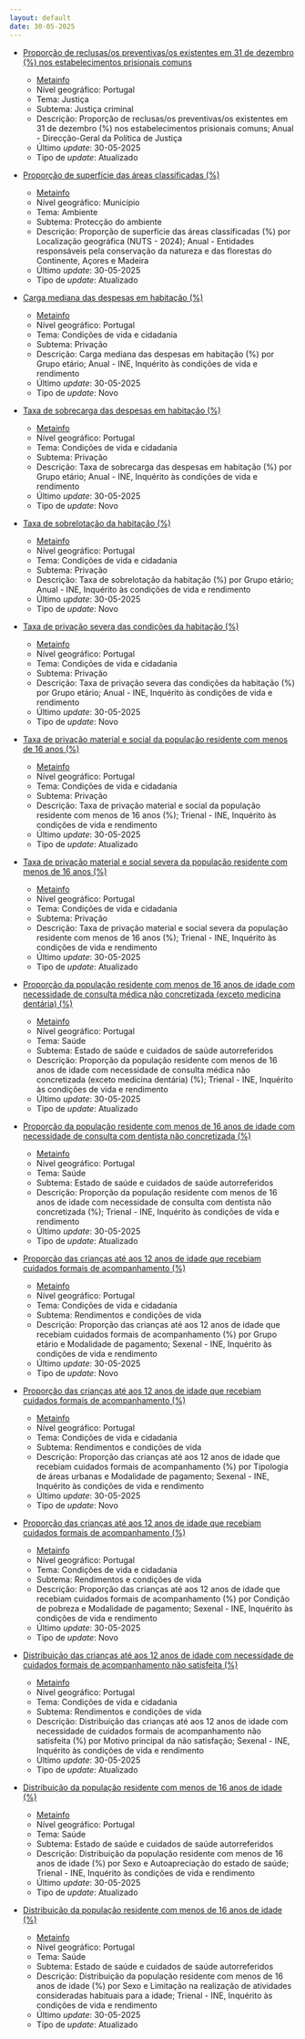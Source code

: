 ```yaml
---
layout: default
date: 30-05-2025
---
```

* [Proporção de reclusas/os preventivas/os existentes em 31 de dezembro (%) nos estabelecimentos prisionais comuns](https://www.ine.pt/xportal/xmain?xpid=INE&xpgid=ine_indicadores&indOcorrCod=0007347&contexto=bd&selTab=tab2)
  * [Metainfo](https://www.ine.pt/bddXplorer/htdocs/minfo.jsp?var_cd=0007347&lingua=PT)
  * Nível geográfico: Portugal
  * Tema: Justiça
  * Subtema: Justiça criminal
  * Descrição: Proporção de reclusas/os preventivas/os existentes em 31 de dezembro (%) nos estabelecimentos prisionais comuns; Anual - Direcção-Geral da Política de Justiça
  * Último _update_: 30-05-2025
  * Tipo de _update_: Atualizado

* [Proporção de superfície das áreas classificadas (%)](https://www.ine.pt/xportal/xmain?xpid=INE&xpgid=ine_indicadores&indOcorrCod=0014431&contexto=bd&selTab=tab2)
  * [Metainfo](https://www.ine.pt/bddXplorer/htdocs/minfo.jsp?var_cd=0014431&lingua=PT)
  * Nível geográfico: Município
  * Tema: Ambiente
  * Subtema: Protecção do ambiente
  * Descrição: Proporção de superfície das áreas classificadas (%) por Localização geográfica (NUTS - 2024); Anual - Entidades responsáveis pela conservação da natureza e das florestas do Continente, Açores e Madeira
  * Último _update_: 30-05-2025
  * Tipo de _update_: Atualizado

* [Carga mediana das despesas em habitação (%)](https://www.ine.pt/xportal/xmain?xpid=INE&xpgid=ine_indicadores&indOcorrCod=0014427&contexto=bd&selTab=tab2)
  * [Metainfo](https://www.ine.pt/bddXplorer/htdocs/minfo.jsp?var_cd=0014427&lingua=PT)
  * Nível geográfico: Portugal
  * Tema: Condições de vida e cidadania
  * Subtema: Privação
  * Descrição: Carga mediana das despesas em habitação (%) por Grupo etário; Anual - INE, Inquérito às condições de vida e rendimento
  * Último _update_: 30-05-2025
  * Tipo de _update_: Novo

* [Taxa de sobrecarga das despesas em habitação (%)](https://www.ine.pt/xportal/xmain?xpid=INE&xpgid=ine_indicadores&indOcorrCod=0014428&contexto=bd&selTab=tab2)
  * [Metainfo](https://www.ine.pt/bddXplorer/htdocs/minfo.jsp?var_cd=0014428&lingua=PT)
  * Nível geográfico: Portugal
  * Tema: Condições de vida e cidadania
  * Subtema: Privação
  * Descrição: Taxa de sobrecarga das despesas em habitação (%) por Grupo etário; Anual - INE, Inquérito às condições de vida e rendimento
  * Último _update_: 30-05-2025
  * Tipo de _update_: Novo

* [Taxa de sobrelotação da habitação (%)](https://www.ine.pt/xportal/xmain?xpid=INE&xpgid=ine_indicadores&indOcorrCod=0014429&contexto=bd&selTab=tab2)
  * [Metainfo](https://www.ine.pt/bddXplorer/htdocs/minfo.jsp?var_cd=0014429&lingua=PT)
  * Nível geográfico: Portugal
  * Tema: Condições de vida e cidadania
  * Subtema: Privação
  * Descrição: Taxa de sobrelotação da habitação (%) por Grupo etário; Anual - INE, Inquérito às condições de vida e rendimento
  * Último _update_: 30-05-2025
  * Tipo de _update_: Novo

* [Taxa de privação severa das condições da habitação (%)](https://www.ine.pt/xportal/xmain?xpid=INE&xpgid=ine_indicadores&indOcorrCod=0014430&contexto=bd&selTab=tab2)
  * [Metainfo](https://www.ine.pt/bddXplorer/htdocs/minfo.jsp?var_cd=0014430&lingua=PT)
  * Nível geográfico: Portugal
  * Tema: Condições de vida e cidadania
  * Subtema: Privação
  * Descrição: Taxa de privação severa das condições da habitação (%) por Grupo etário; Anual - INE, Inquérito às condições de vida e rendimento
  * Último _update_: 30-05-2025
  * Tipo de _update_: Novo

* [Taxa de privação material e social da população residente com menos de 16 anos (%)](https://www.ine.pt/xportal/xmain?xpid=INE&xpgid=ine_indicadores&indOcorrCod=0014432&contexto=bd&selTab=tab2)
  * [Metainfo](https://www.ine.pt/bddXplorer/htdocs/minfo.jsp?var_cd=0014432&lingua=PT)
  * Nível geográfico: Portugal
  * Tema: Condições de vida e cidadania
  * Subtema: Privação
  * Descrição: Taxa de privação material e social da população residente com menos de 16 anos (%); Trienal - INE, Inquérito às condições de vida e rendimento
  * Último _update_: 30-05-2025
  * Tipo de _update_: Atualizado

* [Taxa de privação material e social severa da população residente com menos de 16 anos (%)](https://www.ine.pt/xportal/xmain?xpid=INE&xpgid=ine_indicadores&indOcorrCod=0014433&contexto=bd&selTab=tab2)
  * [Metainfo](https://www.ine.pt/bddXplorer/htdocs/minfo.jsp?var_cd=0014433&lingua=PT)
  * Nível geográfico: Portugal
  * Tema: Condições de vida e cidadania
  * Subtema: Privação
  * Descrição: Taxa de privação material e social severa da população residente com menos de 16 anos (%); Trienal - INE, Inquérito às condições de vida e rendimento
  * Último _update_: 30-05-2025
  * Tipo de _update_: Atualizado

* [Proporção da população residente com menos de 16 anos de idade com necessidade de consulta médica não concretizada (exceto medicina dentária) (%)](https://www.ine.pt/xportal/xmain?xpid=INE&xpgid=ine_indicadores&indOcorrCod=0014434&contexto=bd&selTab=tab2)
  * [Metainfo](https://www.ine.pt/bddXplorer/htdocs/minfo.jsp?var_cd=0014434&lingua=PT)
  * Nível geográfico: Portugal
  * Tema: Saúde
  * Subtema: Estado de saúde e cuidados de saúde autorreferidos
  * Descrição: Proporção da população residente com menos de 16 anos de idade com necessidade de consulta médica não concretizada (exceto medicina dentária) (%); Trienal - INE, Inquérito às condições de vida e rendimento
  * Último _update_: 30-05-2025
  * Tipo de _update_: Atualizado

* [Proporção da população residente com menos de 16 anos de idade com necessidade de consulta com dentista não concretizada (%)](https://www.ine.pt/xportal/xmain?xpid=INE&xpgid=ine_indicadores&indOcorrCod=0014435&contexto=bd&selTab=tab2)
  * [Metainfo](https://www.ine.pt/bddXplorer/htdocs/minfo.jsp?var_cd=0014435&lingua=PT)
  * Nível geográfico: Portugal
  * Tema: Saúde
  * Subtema: Estado de saúde e cuidados de saúde autorreferidos
  * Descrição: Proporção da população residente com menos de 16 anos de idade com necessidade de consulta com dentista não concretizada (%); Trienal - INE, Inquérito às condições de vida e rendimento
  * Último _update_: 30-05-2025
  * Tipo de _update_: Atualizado

* [Proporção das crianças até aos 12 anos de idade que recebiam cuidados formais de acompanhamento (%)](https://www.ine.pt/xportal/xmain?xpid=INE&xpgid=ine_indicadores&indOcorrCod=0014438&contexto=bd&selTab=tab2)
  * [Metainfo](https://www.ine.pt/bddXplorer/htdocs/minfo.jsp?var_cd=0014438&lingua=PT)
  * Nível geográfico: Portugal
  * Tema: Condições de vida e cidadania
  * Subtema: Rendimentos e condições de vida
  * Descrição: Proporção das crianças até aos 12 anos de idade que recebiam cuidados formais de acompanhamento (%) por Grupo etário e Modalidade de pagamento; Sexenal - INE, Inquérito às condições de vida e rendimento
  * Último _update_: 30-05-2025
  * Tipo de _update_: Novo

* [Proporção das crianças até aos 12 anos de idade que recebiam cuidados formais de acompanhamento (%)](https://www.ine.pt/xportal/xmain?xpid=INE&xpgid=ine_indicadores&indOcorrCod=0014439&contexto=bd&selTab=tab2)
  * [Metainfo](https://www.ine.pt/bddXplorer/htdocs/minfo.jsp?var_cd=0014439&lingua=PT)
  * Nível geográfico: Portugal
  * Tema: Condições de vida e cidadania
  * Subtema: Rendimentos e condições de vida
  * Descrição: Proporção das crianças até aos 12 anos de idade que recebiam cuidados formais de acompanhamento (%) por Tipologia de áreas urbanas e Modalidade de pagamento; Sexenal - INE, Inquérito às condições de vida e rendimento
  * Último _update_: 30-05-2025
  * Tipo de _update_: Novo

* [Proporção das crianças até aos 12 anos de idade que recebiam cuidados formais de acompanhamento (%)](https://www.ine.pt/xportal/xmain?xpid=INE&xpgid=ine_indicadores&indOcorrCod=0014440&contexto=bd&selTab=tab2)
  * [Metainfo](https://www.ine.pt/bddXplorer/htdocs/minfo.jsp?var_cd=0014440&lingua=PT)
  * Nível geográfico: Portugal
  * Tema: Condições de vida e cidadania
  * Subtema: Rendimentos e condições de vida
  * Descrição: Proporção das crianças até aos 12 anos de idade que recebiam cuidados formais de acompanhamento (%) por Condição de pobreza e Modalidade de pagamento; Sexenal - INE, Inquérito às condições de vida e rendimento
  * Último _update_: 30-05-2025
  * Tipo de _update_: Novo

* [Distribuição das crianças até aos 12 anos de idade com necessidade de cuidados formais de acompanhamento não satisfeita (%)](https://www.ine.pt/xportal/xmain?xpid=INE&xpgid=ine_indicadores&indOcorrCod=0014442&contexto=bd&selTab=tab2)
  * [Metainfo](https://www.ine.pt/bddXplorer/htdocs/minfo.jsp?var_cd=0014442&lingua=PT)
  * Nível geográfico: Portugal
  * Tema: Condições de vida e cidadania
  * Subtema: Rendimentos e condições de vida
  * Descrição: Distribuição das crianças até aos 12 anos de idade com necessidade de cuidados formais de acompanhamento não satisfeita (%) por Motivo principal da não satisfação; Sexenal - INE, Inquérito às condições de vida e rendimento
  * Último _update_: 30-05-2025
  * Tipo de _update_: Atualizado

* [Distribuição da população residente com menos de 16 anos de idade (%)](https://www.ine.pt/xportal/xmain?xpid=INE&xpgid=ine_indicadores&indOcorrCod=0014436&contexto=bd&selTab=tab2)
  * [Metainfo](https://www.ine.pt/bddXplorer/htdocs/minfo.jsp?var_cd=0014436&lingua=PT)
  * Nível geográfico: Portugal
  * Tema: Saúde
  * Subtema: Estado de saúde e cuidados de saúde autorreferidos
  * Descrição: Distribuição da população residente com menos de 16 anos de idade (%) por Sexo e Autoapreciação do estado de saúde; Trienal - INE, Inquérito às condições de vida e rendimento
  * Último _update_: 30-05-2025
  * Tipo de _update_: Atualizado

* [Distribuição da população residente com menos de 16 anos de idade (%)](https://www.ine.pt/xportal/xmain?xpid=INE&xpgid=ine_indicadores&indOcorrCod=0014437&contexto=bd&selTab=tab2)
  * [Metainfo](https://www.ine.pt/bddXplorer/htdocs/minfo.jsp?var_cd=0014437&lingua=PT)
  * Nível geográfico: Portugal
  * Tema: Saúde
  * Subtema: Estado de saúde e cuidados de saúde autorreferidos
  * Descrição: Distribuição da população residente com menos de 16 anos de idade (%) por Sexo e Limitação na realização de atividades consideradas habituais para a idade; Trienal - INE, Inquérito às condições de vida e rendimento
  * Último _update_: 30-05-2025
  * Tipo de _update_: Atualizado

